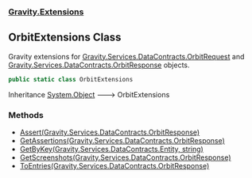 ### [Gravity.Extensions](./Gravity-Extensions.md 'Gravity.Extensions')
## OrbitExtensions Class
Gravity extensions for [Gravity.Services.DataContracts.OrbitRequest](https://docs.microsoft.com/en-us/dotnet/api/Gravity.Services.DataContracts.OrbitRequest 'Gravity.Services.DataContracts.OrbitRequest') and [Gravity.Services.DataContracts.OrbitResponse](https://docs.microsoft.com/en-us/dotnet/api/Gravity.Services.DataContracts.OrbitResponse 'Gravity.Services.DataContracts.OrbitResponse') objects.  
```csharp
public static class OrbitExtensions
```
Inheritance [System.Object](https://docs.microsoft.com/en-us/dotnet/api/System.Object 'System.Object') &#129106; OrbitExtensions  
### Methods
- [Assert(Gravity.Services.DataContracts.OrbitResponse)](./Gravity-Extensions-OrbitExtensions-Assert(Gravity-Services-DataContracts-OrbitResponse).md 'Gravity.Extensions.OrbitExtensions.Assert(Gravity.Services.DataContracts.OrbitResponse)')
- [GetAssertions(Gravity.Services.DataContracts.OrbitResponse)](./Gravity-Extensions-OrbitExtensions-GetAssertions(Gravity-Services-DataContracts-OrbitResponse).md 'Gravity.Extensions.OrbitExtensions.GetAssertions(Gravity.Services.DataContracts.OrbitResponse)')
- [GetByKey(Gravity.Services.DataContracts.Entity, string)](./Gravity-Extensions-OrbitExtensions-GetByKey(Gravity-Services-DataContracts-Entity_string).md 'Gravity.Extensions.OrbitExtensions.GetByKey(Gravity.Services.DataContracts.Entity, string)')
- [GetScreenshots(Gravity.Services.DataContracts.OrbitResponse)](./Gravity-Extensions-OrbitExtensions-GetScreenshots(Gravity-Services-DataContracts-OrbitResponse).md 'Gravity.Extensions.OrbitExtensions.GetScreenshots(Gravity.Services.DataContracts.OrbitResponse)')
- [ToEntries(Gravity.Services.DataContracts.OrbitResponse)](./Gravity-Extensions-OrbitExtensions-ToEntries(Gravity-Services-DataContracts-OrbitResponse).md 'Gravity.Extensions.OrbitExtensions.ToEntries(Gravity.Services.DataContracts.OrbitResponse)')
